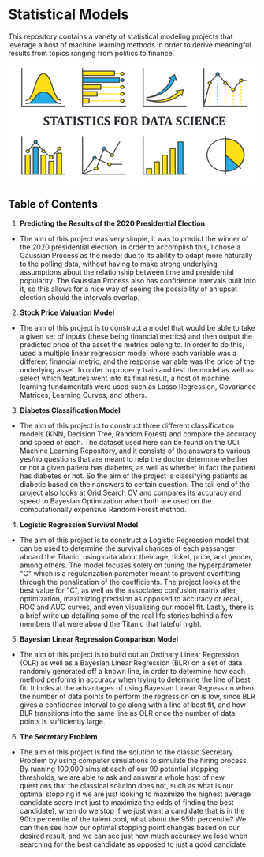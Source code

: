 # Statistical Models
This repository contains a variety of statistical modeling projects that leverage a host of machine learning methods in order to derive meaningful results from topics ranging from politics to finance. 

<p align="center">
  <img src="/images/Stat_Cover.png">
</p>

## Table of Contents
 
1. **Predicting the Results of the 2020 Presidential Election**
- The aim of this project was very simple, it was to predict the winner of the 2020 presidential election. In order to accomplish this, I chose a Gaussian Process as the model due to its ability to adapt more naturally to the polling data, without having to make strong underlying assumptions about the relationship between time and presidential popularity. The Gaussian Process also has confidence intervals built into it, so this allows for a nice way of seeing the possibility of an upset election should the intervals overlap.

2. **Stock Price Valuation Model**
- The aim of this project is to construct a model that would be able to take a given set of inputs (these being financial metrics) and then output the predicted price of the asset the metrics belong to. In order to do this, I used a multiple linear regression model where each variable was a different financial metric, and the response variable was the price of the underlying asset. In order to properly train and test the model as well as select which features went into its final result, a host of machine learning fundamentals were used such as Lasso Regression, Covariance Matrices, Learning Curves, and others.

3. **Diabetes Classification Model**
- The aim of this project is to construct three different classification models (KNN, Decision Tree, Random Forest) and compare the accuracy and speed of each. The dataset used here can be found on the UCI Machine Learning Repository, and it consists of the answers to various yes/no questions that are meant to help the doctor determine whether or not a given patient has diabetes, as well as whether in fact the patient has diabetes or not. So the aim of the project is classifying patients as diabetic based on their answers to certain question. The tail end of the project also looks at Grid Search CV and compares its accuracy and speed to Bayesian Optimization when both are used on the computationally expensive Random Forest method. 

4. **Logistic Regression Survival Model**
- The aim of this project is to construct a Logistic Regression model that can be used to determine the survival chances of each passanger aboard the Titanic, using data about their age, ticket, price, and gender, among others. The model focuses solely on tuning the hyperparameter "C" which is a regularization parameter meant to prevent overfitting through the penalization of the coefficients. The project looks at the best value for "C", as well as the associated confusion matrix after optimization, maximizing precision as opposed to accuracy or recall, ROC and AUC curves, and even visualizing our model fit. Lastly, there is a brief write up detailing some of the real life stories behind a few members that were aboard the Titanic that fateful night.

5. **Bayesian Linear Regression Comparison Model**
- The aim of this project is to build out an Ordinary Linear Regression (OLR) as well as a Bayesian Linear Regression (BLR) on a set of data randomly generated off a known line, in order to determine how each method performs in accuracy when trying to determine the line of best fit. It looks at the advantages of using Bayesian Linear Regression when the number of data points to perform the regression on is low, since BLR gives a confidence interval to go along with a line of best fit, and how BLR transitions into the same line as OLR once the number of data points is sufficiently large.

6. **The Secretary Problem**
- The aim of this project is find the solution to the classic Secretary Problem by using computer simulations to simulate the hiring process. By running 100,000 sims at each of our 99 potential stopping thresholds, we are able to ask and answer a whole host of new questions that the classical solution does not, such as what is our optimal stopping if we are just looking to maximize the highest average candidate score (not just to maximize the odds of finding the best candidate), when do we stop if we just want a candidate that is in the 90th percentile of the talent pool, what about the 95th percentile? We can then see how our optimal stopping point changes based on our desired result, and we can see just how much accuracy we lose when searching for the best candidate as opposed to just a good candidate.
